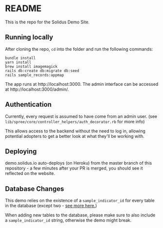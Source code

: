 # README

This is the repo for the Solidus Demo Site.

## Running locally

After cloning the repo, `cd` into the folder and run the following commands:

```
bundle install
yarn install
brew install imagemagick
rails db:create db:migrate db:seed
rails sample_records:appmap
```

The app runs at http://localhost:3000. The admin interface can be accessed at http://localhost:3000/admin/.

## Authentication

Currently, every request is assumed to have come from an admin user. (see `lib/spree/core/controller_helpers/auth_decorator.rb` for more info)

This allows access to the backend without the need to log in, allowing potential adopters to get a better look at what they'll be working with.

## Deploying

demo.solidus.io auto-deploys (on Heroku) from the master branch of this repository - a few minutes after your PR is merged, you should see it reflected on the website.

## Database Changes

This demo relies on the existence of a `sample_indicator_id` for every table in the database (except two - [see more here.](https://github.com/nebulab/solidus-demo/blob/a727c82d0e69bd1b901e10f9eb6a5bbae482b5cd/db/migrate/20200529174800_add_sample_indicator_id_to_everything.rb))

When adding new tables to the database, please make sure to also include a `sample_indicator_id` string, otherwise the demo might break.
